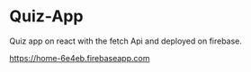 # Quiz-App
Quiz app on react with the fetch Api and deployed on firebase.

https://home-6e4eb.firebaseapp.com
